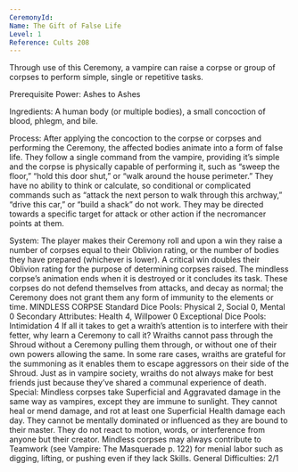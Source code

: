 ```yaml
---
CeremonyId: 
Name: The Gift of False Life
Level: 1
Reference: Cults 208
---
```

Through use of this Ceremony, a vampire can raise a corpse or group of corpses to perform simple, single or repetitive tasks. 

Prerequisite Power: Ashes to Ashes 

Ingredients: A human body (or multiple bodies), a small concoction of blood, phlegm, and bile. 

Process: After applying the concoction to the corpse or corpses and performing the Ceremony, the affected bodies animate into a form of false life. They follow a single command from the vampire, providing it’s simple and the corpse is physically capable of performing it, such as “sweep the floor,” “hold this door shut,” or “walk around the house perimeter.” They have no ability to think or calculate, so conditional or complicated commands such as “attack the next person to walk through this archway,” “drive this car,” or “build a shack” do not work. They may be directed towards a specific target for attack or other action if the necromancer points at them. 

System: The player makes their Ceremony roll and upon a win they raise a number of corpses equal to their Oblivion rating, or the number of bodies they have prepared (whichever is lower). A critical win doubles their Oblivion rating for the purpose of determining corpses raised. The mindless corpse’s animation ends when it is destroyed or it concludes its task. These corpses do not defend themselves from attacks, and decay as normal; the Ceremony does not grant them any form of immunity to the elements or time. MINDLESS CORPSE Standard Dice Pools: Physical 2, Social 0, Mental 0 Secondary Attributes: Health 4, Willpower 0 Exceptional Dice Pools: Intimidation 4 If all it takes to get a wraith’s attention is to interfere with their fetter, why learn a Ceremony to call it? Wraiths cannot pass through the Shroud without a Ceremony pulling them through, or without one of their own powers allowing the same. In some rare cases, wraiths are grateful for the summoning as it enables them to escape aggressors on their side of the Shroud. Just as in vampire society, wraiths do not always make for best friends just because they’ve shared a communal experience of death. Special: Mindless corpses take Superficial and Aggravated damage in the same way as vampires, except they are immune to sunlight. They cannot heal or mend damage, and rot at least one Superficial Health damage each day. They cannot be mentally dominated or influenced as they are bound to their master. They do not react to motion, words, or interference from anyone but their creator. Mindless corpses may always contribute to Teamwork (see Vampire: The Masquerade p. 122) for menial labor such as digging, lifting, or pushing even if they lack Skills. General Difficulties: 2/1